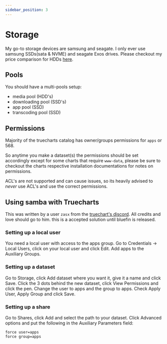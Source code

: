 ```yaml
---
sidebar_position: 3
---
```


# Storage

My go-to storage devices are samsung and seagate. I only ever use samsung SSDs(sata & NVME) and seagate Exos drives.
Please checkout my price comparison for HDDs [here](/docs//manual/intro/hardware-recommendations#hdd-drive-comparison-price).

## Pools

You should have a multi-pools setup:

- media pool (HDD's)
- downloading pool (SSD's)
- app pool (SSD)
- transcoding pool (SSD)

## Permissions

Majority of the truecharts catalog has owner/groups permissions for `apps` or 568.

So anytime you make a dataset(s) the permissions should be set accordingly except for some charts that require `www-data`, please be sure to checkout the charts respective installation documentations for notes on permissions.

ACL's are not supported and can cause issues, so its heavily advised to _never_ use ACL's and use the correct permissions.

## Using samba with Truecharts

This was written by a user `zasx` from the [truechart's discord](https://discord.gg/BaUXFbZu5b). All credits and love should go to him. this is a accepted solution until bluefin is released.

### Setting up a local user

You need a local user with access to the apps group.
Go to Credentials -> Local Users, click on your local user and click Edit.
Add apps to the Auxiliary Groups.

### Setting up a dataset

Go to Storage, click Add dataset where you want it, give it a name and click Save.
Click the 3 dots behind the new dataset, click View Permissions and click the pen.
Change the user to apps and the group to apps. Check Apply User, Apply Group and click Save.

### Setting up a share

Go to Shares, click Add and select the path to your dataset.
Click Advanced options and put the following in the Auxiliary Parameters field:

```
force user=apps
force group=apps
```